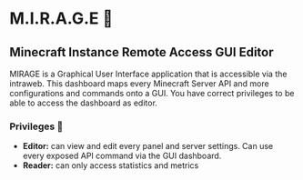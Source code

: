 # M.I.R.A.G.E 📶

## Minecraft Instance Remote Access GUI Editor

MIRAGE is a Graphical User Interface application that is accessible via the intraweb. This dashboard maps every Minecraft Server API and more configurations and commands onto a GUI. You have correct privileges to be able to access the dashboard as editor. 

### Privileges 👮

- **Editor:** can view and edit every panel and server settings. Can use every exposed API command via the GUI dashboard.
- **Reader:** can only access statistics and metrics

